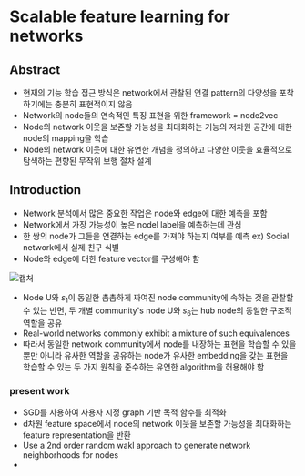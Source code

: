 # Scalable feature learning for networks

## Abstract
- 현재의 기능 학습 접근 방식은 network에서 관찰된 연결 pattern의 다양성을 포착하기에는 충분히 표현적이지 않음
- Network의 node들의 연속적인 특징 표현을 위한 framework = node2vec
- Node의 network 이웃을 보존할 가능성을 최대화하는 기능의 저차원 공간에 대한 node의 mapping을 학습
- Node의 network 이웃에 대한 유연한 개념을 정의하고 다양한 이웃을 효율적으로 탐색하는 편향된 무작위 보행 절차 설계


## Introduction
- Network 분석에서 많은 중요한 작업은 node와 edge에 대한 예측을 포함
- Network에서 가장 가능성이 높은 nodel label을 예측하는데 관심
- 한 쌍의 node가 그들을 연결하는 edge를 가져야 하는지 여부를 예측 ex) Social network에서 실제 친구 식별
- Node와 edge에 대한 feature vector를 구성해야 함

![캡처](https://user-images.githubusercontent.com/80622859/189596877-76c19d41-63b9-4377-ab6c-455f4bbdbbfa.PNG)

- Node U와 $s_1$이 동일한 촘촘하게 짜여진 node community에 속하는 것을 관찰할 수 있는 반면, 두 개별 community's node U와 $s_6$는 hub node의 동일한 구조적 역할을 공유
- Real-world networks commonly exhibit a mixture of such equivalences
- 따라서 동일한 network community에서 node를 내장하는 표현을 학습할 수 있을뿐만 아니라 유사한 역할을 공유하는 node가 유사한 embedding을 갖는 표현을 학습할 수 있는 두 가지 원칙을 준수하는 유연한 algorithm을 허용해야 함

### present work
- SGD를 사용하여 사용자 지정 graph 기반 목적 함수를 최적화
- d차원 feature space에서 node의 network 이웃을 보존할 가능성을 최대화하는 feature representation을 반환
- Use a 2nd order random wakl approach to generate network neighborhoods for nodes
- 
